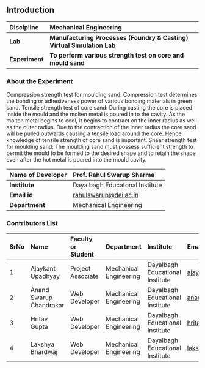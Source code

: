 ## Introduction


<b>Discipline | <b> Mechanical Engineering
:--|:--|
<b> Lab | <b> Manufacturing Processes (Foundry & Casting) Virtual Simulation Lab
<b> Experiment|     <b> To perform various strength test on core and mould sand

### About the Experiment 

Compression strength test for moulding sand: Compression test determines the bonding or adhesiveness power of various bonding materials in green sand. 
Tensile strength test of core sand: During casting the core is placed inside the mould and the molten metal is poured in to the cavity. As the molten metal begins to cool, it begins to contract on the inner radius as well as the outer radius. Due to the contraction of the inner radius the core sand will be pulled outwards causing a tensile load around the core. Hence knowledge of tensile strength of core sand is important.
Shear strength test for moulding sand: The moulding sand must possess sufficient strength to permit the mould to be formed to the desired shape and to retain the shape even after the hot metal is poured into the mould cavity. 

 
<b>Name of Developer | <b> Prof. Rahul Swarup Sharma
:--|:--|
<b> Institute | Dayalbagh Educatonal Institute <b>  
<b> Email id |  rahulswarup@dei.ac.in   <b>  
<b> Department |  Mechanical Engineering

### Contributors List

SrNo | Name | Faculty or Student | Department| Institute | Email id
:--|:--|:--|:--|:--|:--|
1 | Ajaykant Upadhyay | Project Associate | Mechanical Engineering | Dayalbagh Educational Institute | ajaykant900@gmail.com
2 | Anand Swarup Chandrakar | Web Developer | Mechanical Engineering | Dayalbagh Educational Institute | anandswaroop201@gmail.com
3 | Hritav Gupta | Web Developer | Mechanical Engineering | Dayalbagh Educational Institute | hritavg@gmail.com
4 | Lakshya Bhardwaj | Web Developer | Mechanical Engineering | Dayalbagh Educational Institute | lakshya.bhardwaj121@gmail.com
